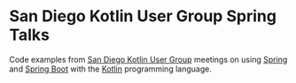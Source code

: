 # San Diego Kotlin User Group Spring Talks

Code examples from
[San Diego Kotlin User Group](https://www.meetup.com/sd-kotlin/) meetings on
using [Spring](https://spring.io/projects/spring-framework) and
[Spring Boot](https://spring.io/projects/spring-boot) with the
[Kotlin](http://kotlinlang.org/) programming language.

